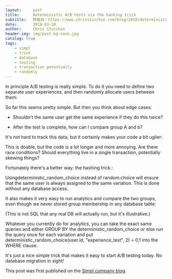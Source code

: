 ```yaml
---
layout:     post
title:      Deterministic A/B tests via the hashing trick
subtitle:   转载自：https://www.chrisstucchio.com/blog/2018/deterministic_ab_test.html?utm_medium=rss&utm_source=rss&utm_campaign=rss
date:       2018-03-20
author:     Chris Stucchio
header-img: img/post-bg-cook.jpg
catalog: true
tags:
    - simpl
    - trick
    - database
    - testing
    - transaction potentially
    - randomly
---
```


In principle A/B testing is really simple. To do it you need to define two separate user experiences, and then randomly allocate users between them:

So far this seems pretty simple. But then you think about edge cases:

- Shouldn't the same user get the same experience if they do this twice?

- After the test is complete, how can I compare group A and b?


It's not hard to track this data, but it certainly makes your code a bit uglier:

This is doable, but the code is a lot longer and more annoying. Are there race conditions? Should everything live in a single transaction, potentially skewing things?

Fortunately there's a better way: the hashing trick.:

Usingdeterministic_random_choice instead of random.choice will ensure that the same user is always assigned to the same variation. This is done without any database access.

It also makes it very easy to run analytics and compare the two groups, even though we never stored group membership in any database table:

(This is not SQL that any real DB will actually run, but it's illustrative.)

Whatever you currently do for analytics, you can take the exact same queries and either GROUP BY the deterministic_random_choice or else run the query once for each variation and put deterministic_random_choice(user.id, "experience_test", 2) = 0,1 into the WHERE clause.

It's just a nice simple trick that makes it easy to start A/B testing today. No database migration in sight!

This post was first published on the [Simpl company blog](https://medium.com/simpl-under-the-hood/deterministic-a-b-tests-via-the-hashing-trick-d1ea49483202).
